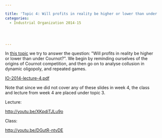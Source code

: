 ```yaml
---

title: 'Topic 4: Will profits in reality be higher or lower than under Cournot?'
categories:
  - Industrial Organization 2014-15




---
```

In <a href="http://www.tholden.org/wp-content/uploads/2014/10/IO-2014-lecture-4.pdf">this topic</a> we try to answer the question: "Will profits in reality be higher or lower than under Cournot?". We begin by reminding ourselves of the origins of Cournot competition, and then go on to analyse collusion in dynamic oligopoly, and repeated games.

<div class="PDFcontainer">
<div class="PDFelement"><object data="http://www.tholden.org/wp-content/uploads/2014/10/IO-2014-lecture-4.pdf" type="application/pdf" width="100%" height="100%"><a href="http://www.tholden.org/wp-content/uploads/2014/10/IO-2014-lecture-4.pdf">IO-2014-lecture-4.pdf</a></object></div>
</div>

Note that since we did not cover any of these slides in week 4, the class and lecture from week 4 are placed under topic 3.

Lecture:

http://youtu.be/XKpdiTJLu9o

Class:

http://youtu.be/DGutR-ntvDE